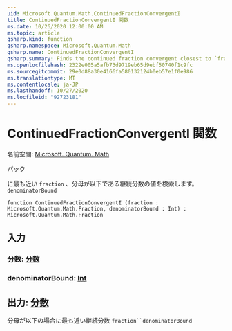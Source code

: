```yaml
---
uid: Microsoft.Quantum.Math.ContinuedFractionConvergentI
title: ContinuedFractionConvergentI 関数
ms.date: 10/26/2020 12:00:00 AM
ms.topic: article
qsharp.kind: function
qsharp.namespace: Microsoft.Quantum.Math
qsharp.name: ContinuedFractionConvergentI
qsharp.summary: Finds the continued fraction convergent closest to `fraction` with the denominator less or equal to `denominatorBound`
ms.openlocfilehash: 2322e005a5afb73d9719eb65d9ebf50740f1c9fc
ms.sourcegitcommit: 29e0d88a30e4166fa580132124b0eb57e1f0e986
ms.translationtype: MT
ms.contentlocale: ja-JP
ms.lasthandoff: 10/27/2020
ms.locfileid: "92723181"
---
```

# <a name="continuedfractionconvergenti-function"></a>ContinuedFractionConvergentI 関数

名前空間: [Microsoft. Quantum. Math](xref:Microsoft.Quantum.Math)

パック [](https://nuget.org/packages/)


に最も近い `fraction` 、分母が以下である継続分数の値を検索します。 `denominatorBound`

```qsharp
function ContinuedFractionConvergentI (fraction : Microsoft.Quantum.Math.Fraction, denominatorBound : Int) : Microsoft.Quantum.Math.Fraction
```


## <a name="input"></a>入力

### <a name="fraction--fraction"></a>分数: [分数](xref:Microsoft.Quantum.Math.Fraction)




### <a name="denominatorbound--int"></a>denominatorBound: [Int](xref:microsoft.quantum.lang-ref.int)





## <a name="output--fraction"></a>出力: [分数](xref:Microsoft.Quantum.Math.Fraction)

分母が以下の場合に最も近い継続分数 `fraction``denominatorBound`